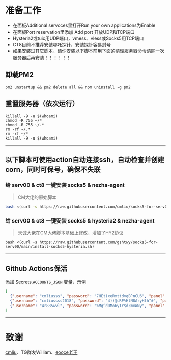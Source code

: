 # 准备工作
- 在面板Additional servoces里打开Run your own applications为Enable  
- 在面板Port reservation里添加 Add port 开放UDP和TCP端口  
- Hysteria2或tuic用UDP端口，vmess、vless或Socks5用TCP端口
- CT8目前不推荐安装哪吒探针，安装探针容易封号
- 如果安装过其它脚本，请你安装以下脚本前用下面的清理服务器命令清除一次服务器后再安装！！！！！！

## 卸载PM2 
```
pm2 unstartup && pm2 delete all && npm uninstall -g pm2
```
## 重置服务器（依次运行）  
```
killall -9 -u $(whoami)
chmod -R 755 ~/* 
chmod -R 755 ~/.* 
rm -rf ~/.* 
rm -rf ~/*
killall -9 -u $(whoami)
```

----

## 以下脚本可使用action自动连接ssh，自动检查并创建corn，同时可保号，确保不失联

### 给 serv00 & ct8 一键安装 socks5 & nezha-agent
> CM大佬的原始脚本  

```bash
bash <(curl -s https://raw.githubusercontent.com/cmliu/socks5-for-serv00/main/install-socks5.sh)
```

### 给 serv00 & ct8 一键安装 socks5 & hysteria2 & nezha-agent  
> 天诚大佬在CM大佬脚本基础上修改，增加了HY2协议  

```
bash <(curl -s https://raw.githubusercontent.com/gshtwy/socks5-for-serv00/main/install-socks5-hysteria.sh)
```

----
## Github Actions保活
添加 Secrets.`ACCOUNTS_JSON` 变量，示例
```json
[
  {"username": "cmliusss", "password": "7HEt(xeRxttdvgB^nCU6", "panel": "panel4.serv00.com", "ssh": "s4.serv00.com"},
  {"username": "cmliussss2018", "password": "4))@cRP%HtN8AryHlh^#", "panel": "panel7.serv00.com", "ssh": "s7.serv00.com"},
  {"username": "4r885wvl", "password": "%Mg^dDMo6yIY$dZmxWNy", "panel": "panel.ct8.pl", "ssh": "s1.ct8.pl"}
]
```
----
# 致谢
[cmliu](https://github.com/cmliu/socks5-for-serv00)、TG群友William、[eooce老王](https://github.com/eooce/Sing-box)  
